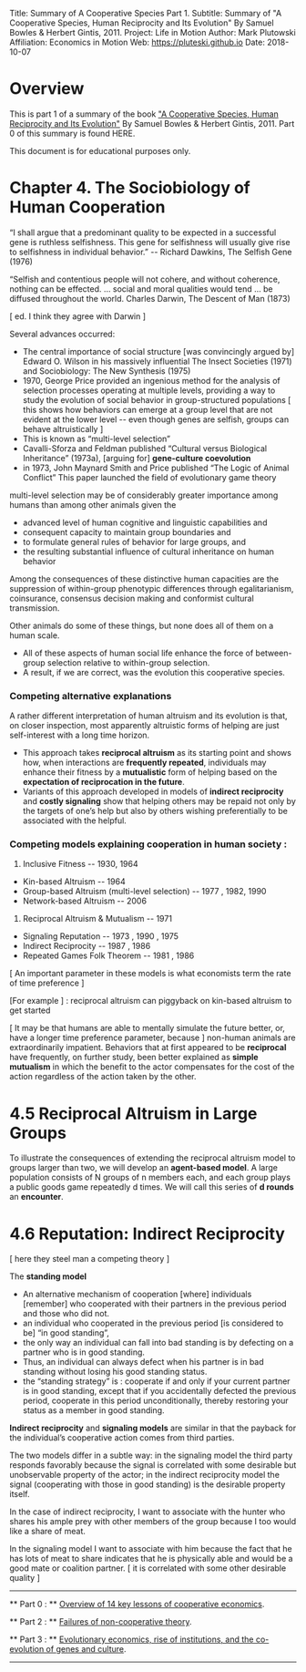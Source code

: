 Title:  Summary of A Cooperative Species Part 1.
Subtitle:    Summary of "A Cooperative Species, Human Reciprocity and Its Evolution" By Samuel Bowles & Herbert Gintis, 2011.
Project:     Life in Motion
Author:      Mark Plutowski
Affiliation: Economics in Motion
Web:         https://pluteski.github.io
Date:        2018-10-07


# Overview
This is part 1 of a summary of the book ["A Cooperative Species, Human Reciprocity and Its Evolution"](https://press.princeton.edu/titles/9474.html) By Samuel Bowles & Herbert Gintis, 2011. Part 0 of this summary is found HERE.

This document is for educational purposes only. 

# Chapter 4. The Sociobiology of Human Cooperation
“I shall argue that a predominant quality to be expected in a successful gene is ruthless selfishness. This gene for selfishness will usually give rise to selfishness in individual behavior.” -- Richard Dawkins, The Selfish Gene (1976)

“Selfish and contentious people will not cohere, and without coherence, nothing can be effected. … social and moral qualities would tend … be diffused throughout the world. Charles Darwin, The Descent of Man (1873)

[ ed. I think they agree with Darwin ]

Several advances occurred:

* The central importance of social structure [was convincingly argued by] Edward O. Wilson in his massively influential The Insect Societies (1971) and Sociobiology: The New Synthesis (1975)
* 1970, George Price provided an ingenious method for the analysis of selection processes operating at multiple levels, providing a way to study the evolution of social behavior in group-structured populations [ this shows how behaviors can emerge at a group level that are not evident at the lower level -- even though genes are selfish, groups can behave altruistically ] 
* This is known as “multi-level selection”
* Cavalli-Sforza and Feldman published “Cultural versus Biological Inheritance” (1973a), [arguing for] **gene-culture coevolution**
* in 1973, John Maynard Smith and Price published “The Logic of Animal Conflict”
This paper launched the field of evolutionary game theory

multi-level selection may be of considerably greater importance among humans than among other animals given the 

* advanced level of human cognitive and linguistic capabilities and 
* consequent capacity to maintain group boundaries and 
* to formulate general rules of behavior for large groups, and 
* the resulting substantial influence of cultural inheritance on human behavior 

Among the consequences of these distinctive human capacities are the suppression of within-group phenotypic differences through egalitarianism, coinsurance, consensus decision making and conformist cultural transmission. 

Other animals do some of these things, but none does all of them on a human scale. 

* All of these aspects of human social life enhance the force of between-group selection relative to within-group selection. 
* A result, if we are correct, was the evolution this cooperative species. 

### Competing alternative explanations
A rather different interpretation of human altruism and its evolution is that, on closer inspection, most apparently altruistic forms of helping are just self-interest with a long time horizon. 


* This approach takes **reciprocal altruism** as its starting point and shows how, when interactions are **frequently repeated**, individuals may enhance their fitness by a **mutualistic** form of helping based on the **expectation of reciprocation in the future**. 
* Variants of this approach developed in models of **indirect reciprocity** and **costly signaling** show that helping others may be repaid not only by the targets of one’s help but also by others wishing preferentially to be associated with the helpful.

### Competing models explaining cooperation in human society :

1. Inclusive Fitness -- 1930, 1964
* Kin-based Altruism -- 1964 
* Group-based Altruism (multi-level selection) -- 1977 , 1982,  1990 
* Network-based Altruism  -- 2006 
1. Reciprocal Altruism & Mutualism -- 1971 
* Signaling Reputation -- 1973 , 1990 , 1975 
* Indirect Reciprocity -- 1987 , 1986 
* Repeated Games Folk Theorem -- 1981 , 1986 

[ An important parameter in these models is what economists term the rate of time preference ]

[For example ] : reciprocal altruism can piggyback on kin-based altruism to get started

[ It may be that humans are able to mentally simulate the future better, or, have a longer time preference parameter, because ] non-human animals are extraordinarily impatient. Behaviors that at first appeared to be **reciprocal** have frequently, on further study, been better explained as **simple mutualism** in which the benefit to the actor compensates for the cost of the action regardless of the action taken by the other.

# 4.5 Reciprocal Altruism in Large Groups

To illustrate the consequences of extending the reciprocal altruism model to groups larger than two, we will develop an **agent-based model**.  A large population consists of N groups of n members each, and each group plays a public goods game repeatedly d times. We will call this series of **d rounds** an **encounter**. 

# 4.6 Reputation: Indirect Reciprocity
[ here they steel man a competing theory ]

The **standing model** 

* An alternative mechanism of cooperation [where] individuals [remember] who cooperated with their partners in the previous period and those who did not. 
* an individual who cooperated in the previous period [is considered to be] “in good standing”, 
* the only way an individual can fall into bad standing is by defecting on a partner who is in good standing. 
* Thus, an individual can always defect when his partner is in bad standing without losing his good standing status. 
* the “standing strategy” is : cooperate if and only if your current partner is in good standing, except that if you accidentally defected the previous period, cooperate in this period unconditionally, thereby restoring your status as a member in good standing. 

**Indirect reciprocity** and **signaling models** are similar in that the payback for the individual’s cooperative action comes from third parties.

The two models differ in a subtle way: 
in the signaling model the third party responds favorably because the signal is correlated with some desirable but unobservable property of the actor; 
in the indirect reciprocity model the signal (cooperating with those in good standing) is the desirable property itself. 

In the case of indirect reciprocity, I want to associate with the hunter who shares his ample prey with other members of the group because I too would like a share of meat. 

In the signaling model I want to associate with him because the fact that he has lots of meat to share indicates that he is physically able and would be a good mate or coalition partner. [ it is correlated with some other desirable quality ]



___

** Part 0 : ** 
[Overview of 14 key lessons of cooperative economics](https://pluteski.github.io/speech-to-text/coopspecies_summary_0.md.html).

** Part 2 : ** 
[Failures of non-cooperative theory](https://pluteski.github.io/speech-to-text/coopspecies_summary_2.md.html).

** Part 3 : ** 
[Evolutionary economics, rise of institutions, and the co-evolution of genes and culture](https://pluteski.github.io/speech-to-text/coopspecies_summary_2.md.html).

___
